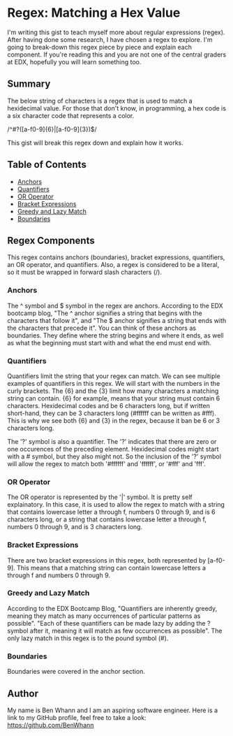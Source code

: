 # Regex: Matching a Hex Value

I'm writing this gist to teach myself more about regular expressions (regex). After having done some research, I have chosen a regex to explore.
I'm going to break-down this regex piece by piece and explain each component. If you're reading this and you are not one of the central graders at EDX, hopefully you will learn something too.

## Summary

The below string of characters is a regex that is used to match a hexidecimal value. For those that don't know, in programming, a hex code is a six character code that represents a color.

/^#?([a-f0-9]{6}|[a-f0-9]{3})$/

This gist will break this regex down and explain how it works. 

## Table of Contents

- [Anchors](#anchors)
- [Quantifiers](#quantifiers)
- [OR Operator](#or-operator)
- [Bracket Expressions](#bracket-expressions)
- [Greedy and Lazy Match](#greedy-and-lazy-match)
- [Boundaries](#boundaries)

## Regex Components

This regex contains anchors (boundaries), bracket expressions, quantifiers, an OR operator, and quantifiers. Also, a regex is considered to be a literal, so it must be wrapped in forward slash characters (/).

### Anchors

The ^ symbol and $ symbol in the regex are anchors. According to the EDX bootcamp blog, 
"The ^ anchor signifies a string that begins with the characters that follow it", and "The $ anchor signifies a string that ends with the characters that precede it".
You can think of these anchors as boundaries. They define where the string begins and where it ends, as well as what the beginning must start with and what the end must end with. 

### Quantifiers

Quantifiers limit the string that your regex can match. We can see multiple examples of quantifiers in this regex. We will start with the numbers in the curly brackets. The {6} and the {3} limit how many characters 
a matching string can contain. {6} for example, means that your string must contain 6 characters. Hexidecimal codes and be 6 characters long, but if written short-hand, they can be 3 characters long (#ffffff can be written as #fff).
This is why we see both {6} and {3} in the regex, because it ban be 6 or 3 characters long. 

The '?' symbol is also a quantifier. The '?' indicates that there are zero or one occurences of the preceding element. Hexidecimal codes might start with a # symbol, but they also might not.
So the inclusion of the '?' symbol will allow the regex to match both '#ffffff' and 'ffffff', or '#fff' and 'fff'.

### OR Operator

The OR operator is represented by the '|' symbol. It is pretty self explainatory. In this case, it is used to allow the regex to match with a string that contains lowercase letter a through f, numbers 0 through 9, and is 6 characters long,
or a string that contains lowercase letter a through f, numbers 0 through 9, and is 3 characters long.

### Bracket Expressions

There are two bracket expressions in this regex, both represented by [a-f0-9]. This means that a matching string can contain lowercase letters a through f and numbers 0 through 9.

### Greedy and Lazy Match

According to the EDX Bootcamp Blog, "Quantifiers are inherently greedy, meaning they match as many occurrences of particular patterns as possible". "Each of these quantifiers can be made lazy by adding the ? symbol after it, meaning it will match as few occurrences as possible".
The only lazy match in this regex is to the pound symbol (#).

### Boundaries

Boundaries were covered in the anchor section.

## Author

My name is Ben Whann and I am an aspiring software engineer. Here is a link to my GitHub profile, feel free to take a look: https://github.com/BenWhann
